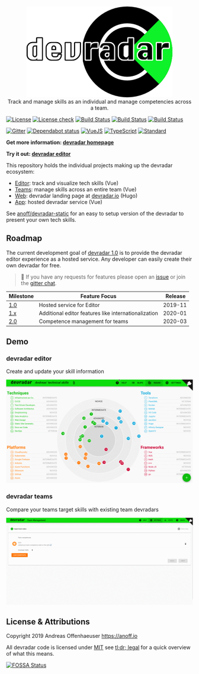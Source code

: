 <p align="center">
  <img src="assets/logo-text.png">
  <br>
  Track and manage skills as an individual and manage competencies across a team.
</p>

[![License](https://badgen.net/badge/license/MIT/blue)](LICENSE)
[![License check](https://app.fossa.com/api/projects/git%2Bgithub.com%2Fanoff%2Fdevradar.svg?type=shield)](https://app.fossa.com/projects/git%2Bgithub.com%2Fanoff%2Fdevradar?ref=badge_shield)
[![Build Status](https://github.com/anoff/devradar/workflows/editor/badge.svg)](https://github.com/anoff/devradar/actions)
[![Build Status](https://github.com/anoff/devradar/workflows/teams/badge.svg)](https://github.com/anoff/devradar/actions)
[![Build Status](https://github.com/anoff/devradar/workflows/web/badge.svg)](https://github.com/anoff/devradar/actions)

[![Gitter](https://badgen.net/badge/chat/on%20gitter/cyan?icon=gitter)](https://gitter.im/devradar/discuss)
[![Dependabot status](https://badgen.net/dependabot/dependabot/dependabot-core/?icon=dependabot)](https://dependabot.com/)
[![VueJS](https://badgen.net/badge/built%20with/Vue.js/cyan)](https://vuejs.org/)
[![TypeScript](https://badgen.net/badge/code/TypeScript/blue)](https://www.typescriptlang.org/)
[![Standard](https://badgen.net/badge/code%20style/standard/pink)](https://standardjs.com/)


**Get more information: [devradar homepage](https://devradar.io)** 

**Try it out: [devradar editor](http://editor.devradar.io/)**

This repository holds the individual projects making up the devradar ecosystem:

* [Editor](editor/): track and visualize tech skills (Vue)
* [Teams](teams/): manage skills across an entire team (Vue)
* [Web](web/): devradar landing page at [devradar.io](//devradar.io) (Hugo)
* [App](app/): hosted devradar service (Vue)

See [anoff/devradar-static](https://github.com/anoff/devradar-static) for an easy to setup version of the devradar to present your own tech skills.

## Roadmap

The current development goal of [devradar 1.0](https://github.com/anoff/devradar/issues?q=is%3Aopen+is%3Aissue+milestone%3A1.0) is to provide the devradar editor experience as a hosted service.
Any developer can easily create their own devradar for free.

> 📢 If you have any requests for features please open an [issue](https://github.com/anoff/devradar/issues) or join the [gitter chat](https://gitter.im/devradar/discuss).

| Milestone | Feature Focus | Release |
|----|-----|-----|
| [1.0](https://github.com/anoff/devradar/milestone/1) | Hosted service for Editor | 2019-11 |
| [1.x](https://github.com/anoff/devradar/milestone/2) | Additional editor features like internationalization | 2020-01 |
| [2.0](https://github.com/anoff/devradar/milestone/3) | Competence management for teams | 2020-03 |

## Demo

### devradar editor

Create and update your skill information

<img src="assets/editor-demo.gif" alt="video of the editor app">

### devradar teams

Compare your teams target skills with existing team devradars

<img src="assets/teams-demo.gif" alt="video of the teams app">

<br />

## License & Attributions

Copyright 2019 Andreas Offenhaeuser <https://anoff.io>

All devradar code is licensed under [MIT](LICENSE) see [tl;dr; legal](https://tldrlegal.com/license/mit-license) for a quick overview of what this means.

[![FOSSA Status](https://app.fossa.io/api/projects/git%2Bgithub.com%2Fanoff%2Fdevradar.svg?type=large)](https://app.fossa.io/projects/git%2Bgithub.com%2Fanoff%2Fdevradar?ref=badge_large)
